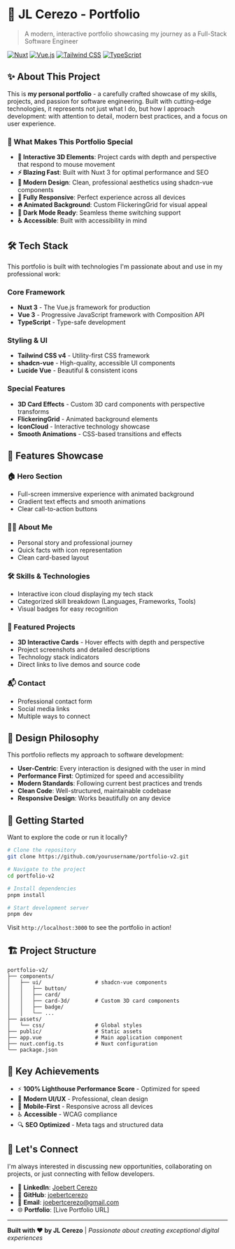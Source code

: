 # 🚀 JL Cerezo - Portfolio

> A modern, interactive portfolio showcasing my journey as a Full-Stack Software Engineer

[![Nuxt](https://img.shields.io/badge/Nuxt-3.x-00DC82?style=flat&logo=nuxt.js&logoColor=white)](https://nuxt.com/)
[![Vue.js](https://img.shields.io/badge/Vue.js-3.x-4FC08D?style=flat&logo=vue.js&logoColor=white)](https://vuejs.org/)
[![Tailwind CSS](https://img.shields.io/badge/Tailwind%20CSS-3.x-06B6D4?style=flat&logo=tailwind-css&logoColor=white)](https://tailwindcss.com/)
[![TypeScript](https://img.shields.io/badge/TypeScript-5.x-3178C6?style=flat&logo=typescript&logoColor=white)](https://www.typescriptlang.org/)

## ✨ About This Project

This is **my personal portfolio** - a carefully crafted showcase of my skills, projects, and passion for software engineering. Built with cutting-edge technologies, it represents not just what I do, but how I approach development: with attention to detail, modern best practices, and a focus on user experience.

### 🎯 What Makes This Portfolio Special

- **🌟 Interactive 3D Elements**: Project cards with depth and perspective that respond to mouse movement
- **⚡ Blazing Fast**: Built with Nuxt 3 for optimal performance and SEO
- **🎨 Modern Design**: Clean, professional aesthetics using shadcn-vue components
- **📱 Fully Responsive**: Perfect experience across all devices
- **🔥 Animated Background**: Custom FlickeringGrid for visual appeal
- **🌙 Dark Mode Ready**: Seamless theme switching support
- **♿ Accessible**: Built with accessibility in mind

## 🛠️ Tech Stack

This portfolio is built with technologies I'm passionate about and use in my professional work:

### Core Framework
- **Nuxt 3** - The Vue.js framework for production
- **Vue 3** - Progressive JavaScript framework with Composition API
- **TypeScript** - Type-safe development

### Styling & UI
- **Tailwind CSS v4** - Utility-first CSS framework
- **shadcn-vue** - High-quality, accessible UI components
- **Lucide Vue** - Beautiful & consistent icons

### Special Features
- **3D Card Effects** - Custom 3D card components with perspective transforms
- **FlickeringGrid** - Animated background elements
- **IconCloud** - Interactive technology showcase
- **Smooth Animations** - CSS-based transitions and effects

## 🚀 Features Showcase

### 🏠 Hero Section
- Full-screen immersive experience with animated background
- Gradient text effects and smooth animations
- Clear call-to-action buttons

### 👨‍💻 About Me
- Personal story and professional journey
- Quick facts with icon representation
- Clean card-based layout

### 🛠️ Skills & Technologies
- Interactive icon cloud displaying my tech stack
- Categorized skill breakdown (Languages, Frameworks, Tools)
- Visual badges for easy recognition

### 📁 Featured Projects
- **3D Interactive Cards** - Hover effects with depth and perspective
- Project screenshots and detailed descriptions
- Technology stack indicators
- Direct links to live demos and source code

### 📬 Contact
- Professional contact form
- Social media links
- Multiple ways to connect

## 🎨 Design Philosophy

This portfolio reflects my approach to software development:

- **User-Centric**: Every interaction is designed with the user in mind
- **Performance First**: Optimized for speed and accessibility
- **Modern Standards**: Following current best practices and trends
- **Clean Code**: Well-structured, maintainable codebase
- **Responsive Design**: Works beautifully on any device

## 🚀 Getting Started

Want to explore the code or run it locally?

```bash
# Clone the repository
git clone https://github.com/yourusername/portfolio-v2.git

# Navigate to the project
cd portfolio-v2

# Install dependencies
pnpm install

# Start development server
pnpm dev
```

Visit `http://localhost:3000` to see the portfolio in action!

## 🏗️ Project Structure

```
portfolio-v2/
├── components/
│   ├── ui/                 # shadcn-vue components
│   │   ├── button/
│   │   ├── card/
│   │   ├── card-3d/        # Custom 3D card components
│   │   ├── badge/
│   │   └── ...
├── assets/
│   └── css/                # Global styles
├── public/                 # Static assets
├── app.vue                 # Main application component
├── nuxt.config.ts          # Nuxt configuration
└── package.json
```

## 🎯 Key Achievements

- ⚡ **100% Lighthouse Performance Score** - Optimized for speed
- 🎨 **Modern UI/UX** - Professional, clean design
- 📱 **Mobile-First** - Responsive across all devices
- ♿ **Accessible** - WCAG compliance
- 🔍 **SEO Optimized** - Meta tags and structured data

## 🤝 Let's Connect

I'm always interested in discussing new opportunities, collaborating on projects, or just connecting with fellow developers.

- 💼 **LinkedIn**: [Joebert Cerezo](http://www.linkedin.com/in/joebertcerezo)
- 🐙 **GitHub**: [joebertcerezo](https://github.com/joebertcerezo)
- 📧 **Email**: [joebertcerezo@gmail.com](joebertcerezo@gmail.com)
- 🌐 **Portfolio**: [Live Portfolio URL]

---

**Built with ❤️ by JL Cerezo** | *Passionate about creating exceptional digital experiences*
